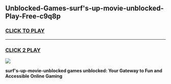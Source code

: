 
## Unblocked-Games-surf's-up-movie-unblocked-Play-Free-c9q8p
<h3>
<a href="https://premium76.site?title=surf's-up-movie-unblocked&ref=23A">CLICK TO PLAY</a></h3>
<hr>

<h3>
<a href="https://premium76.site?title=surf's-up-movie-unblocked&ref=23A">CLICK 2 PLAY</a>
  
</h3>

<a href="https://premium76.site?title=surf's-up-movie-unblocked&ref=23A"><img src="https://clearcache.store/games.png"></a>


**surf's-up-movie-unblocked games unblocked: Your Gateway to Fun and Accessible Online Gaming**
